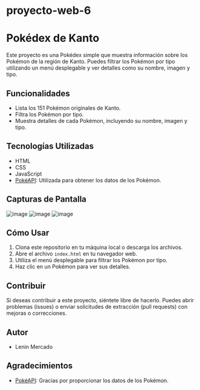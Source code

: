 # proyecto-web-6
# Pokédex de Kanto

Este proyecto es una Pokédex simple que muestra información sobre los Pokémon de la región de Kanto. Puedes filtrar los Pokémon por tipo utilizando un menú desplegable y ver detalles como su nombre, imagen y tipo.

## Funcionalidades

- Lista los 151 Pokémon originales de Kanto.
- Filtra los Pokémon por tipo.
- Muestra detalles de cada Pokémon, incluyendo su nombre, imagen y tipo.

## Tecnologías Utilizadas

- HTML
- CSS
- JavaScript
- [PokéAPI](https://pokeapi.co/): Utilizada para obtener los datos de los Pokémon.

## Capturas de Pantalla

![image](https://github.com/leninmercado/proyecto-web-6/assets/145501901/072669ed-48b4-493c-9bc7-62516e24c3a6)
![image](https://github.com/leninmercado/proyecto-web-6/assets/145501901/abb0d694-11cb-4577-85fe-e8d01d0c911b)
![image](https://github.com/leninmercado/proyecto-web-6/assets/145501901/a4b2aeeb-fb88-456c-9b5e-cf58a21dfa38)


## Cómo Usar

1. Clona este repositorio en tu máquina local o descarga los archivos.
2. Abre el archivo `index.html` en tu navegador web.
3. Utiliza el menú desplegable para filtrar los Pokémon por tipo.
4. Haz clic en un Pokémon para ver sus detalles.

## Contribuir

Si deseas contribuir a este proyecto, siéntete libre de hacerlo. Puedes abrir problemas (issues) o enviar solicitudes de extracción (pull requests) con mejoras o correcciones.

## Autor

- Lenin Mercado

## Agradecimientos

- [PokéAPI](https://pokeapi.co/): Gracias por proporcionar los datos de los Pokémon.

